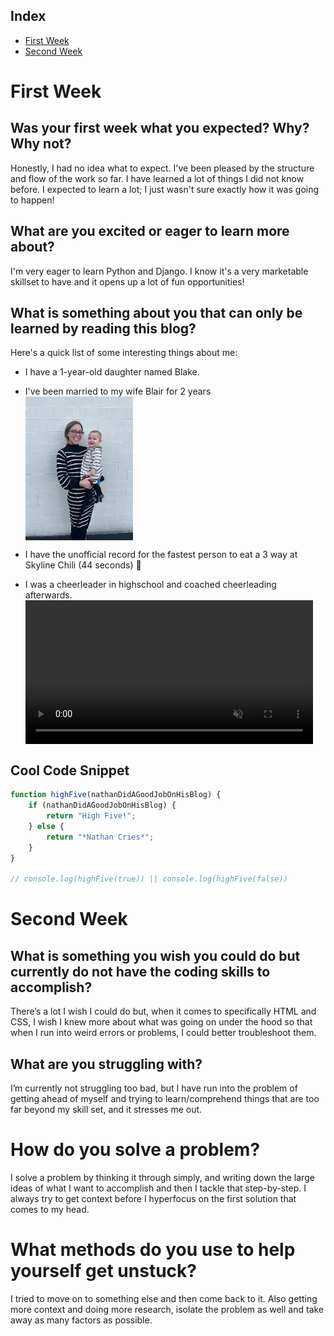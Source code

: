 ## Index

- [First Week](#first-week)
- [Second Week](#second-week)

# First Week


## Was your first week what you expected? Why? Why not?
Honestly, I had no idea what to expect. I've been pleased by the structure and flow of the work so far. I have learned a lot of things I did not know before. I expected to learn a lot; I just wasn't sure exactly how it was going to happen!

## What are you excited or eager to learn more about?
I'm very eager to learn Python and Django. I know it's a very marketable skillset to have and it opens up a lot of fun opportunities!

## What is something about you that can only be learned by reading this blog?
Here's a quick list of some interesting things about me:

- I have a 1-year-old daughter named Blake.
- I've been married to my wife Blair for 2 years <img src="./assets/My_Wife_And_Daughter.jpg" height="230px" style="display: block">

- I have the unofficial record for the fastest person to eat a 3 way at Skyline Chili (44 seconds) 💪
- I was a cheerleader in highschool and coached cheerleading afterwards. <video src="./assets/Flips.MOV" height="230px" style="display: block" controls muted>

## Cool Code Snippet

```javascript
function highFive(nathanDidAGoodJobOnHisBlog) {
    if (nathanDidAGoodJobOnHisBlog) {
        return "High Five!";
    } else {
        return "*Nathan Cries*";
    }
}

// console.log(highFive(true)) || console.log(highFive(false))
```


# Second Week


## What is something you wish you could do but currently do not have the coding skills to accomplish?
There’s a lot I wish I could do but, when it comes to specifically HTML and CSS, I wish I knew more about what was going on under the hood so that when I run into weird errors or problems, I could better troubleshoot them.

## What are you struggling with?
I’m currently not struggling too bad, but I have run into the problem of getting ahead of myself and trying to learn/comprehend things that are too far beyond my skill set, and it stresses me out.

# How do you solve a problem?
I solve a problem by thinking it through simply, and writing down the large ideas of what I want to accomplish and then I tackle that step-by-step. I always try to get context before I hyperfocus on the first solution that comes to my head.

# What methods do you use to help yourself get unstuck?
I tried to move on to something else and then come back to it. Also getting more context and doing more research, isolate the problem as well and take away as many factors as possible.


